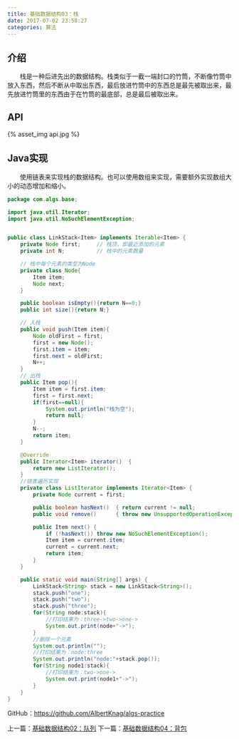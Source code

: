 ```yaml
---
title: 基础数据结构03：栈
date: 2017-07-02 23:58:27
categories: 算法
---
```


## 介绍

&emsp;&emsp;栈是一种后进先出的数据结构。栈类似于一截一端封口的竹筒，不断像竹筒中放入东西，然后不断从中取出东西，最后放进竹筒中的东西总是最先被取出来，最先放进竹筒里的东西由于在竹筒的最底部，总是最后被取出来。

## API

{% asset_img api.jpg %}

## Java实现

&emsp;&emsp;使用链表来实现栈的数据结构。也可以使用数组来实现，需要额外实现数组大小的动态增加和缩小。

```java
package com.algs.base;

import java.util.Iterator;
import java.util.NoSuchElementException;


public class LinkStack<Item> implements Iterable<Item> {
	private Node first;		// 栈顶，即最近添加的元素
	private int N;			// 栈中的元素数量

	// 栈中每个元素的类型为Node
	private class Node{
		Item item;
		Node next;
	}

	public boolean isEmpty(){return N==0;}
	public int size(){return N;}

	// 入栈
	public void push(Item item){
		Node oldFirst = first;
		first = new Node();
		first.item = item;
		first.next = oldFirst;
		N++;
	}
	// 出栈
	public Item pop(){
		Item item = first.item;
		first = first.next;
		if(first==null){
			System.out.println("栈为空");
			return null;
		}
		N--;
		return item;
	}

	@Override
	public Iterator<Item> iterator()  {
        return new ListIterator();  
    }
	//链表遍历实现
    private class ListIterator implements Iterator<Item> {
        private Node current = first;

        public boolean hasNext()  { return current != null;                     }
        public void remove()      { throw new UnsupportedOperationException();  }

        public Item next() {
            if (!hasNext()) throw new NoSuchElementException();
            Item item = current.item;
            current = current.next;
            return item;
        }
    }

    public static void main(String[] args) {
    	LinkStack<String> stack = new LinkStack<String>();
    	stack.push("one");
    	stack.push("two");
    	stack.push("three");
		for(String node:stack){
			//打印结果为：three->two->one->
			System.out.print(node+"->");
		}
		//删除一个元素
		System.out.println("");
		//打印结果为：node:three
		System.out.println("node:"+stack.pop());
		for(String node1:stack){
			//打印结果为：two->one->
			System.out.print(node1+"->");
		}
	}
}

```

GitHub：https://github.com/AlbertKnag/algs-practice


上一篇：<a href="http://muchstudy.com/2017/06/30/%E5%9F%BA%E7%A1%80%E6%95%B0%E6%8D%AE%E7%BB%93%E6%9E%8402%EF%BC%9A%E9%98%9F%E5%88%97/">基础数据结构02：队列</a>
下一篇：<a href="http://muchstudy.com/2017/07/18/%E5%9F%BA%E7%A1%80%E6%95%B0%E6%8D%AE%E7%BB%93%E6%9E%8404%EF%BC%9A%E8%83%8C%E5%8C%85/">基础数据结构04：背包</a>
